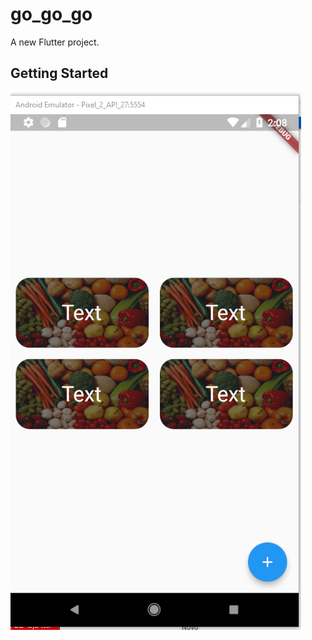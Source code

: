 # go_go_go

A new Flutter project.

## Getting Started

![](https://github.com/Bwolfnoob/GridFood/blob/master/assets/Capturar.PNG)
